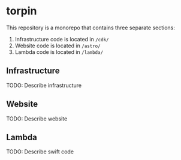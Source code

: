 # torpin

This repository is a monorepo that contains three separate sections:
1. Infrastructure code is located in `/cdk/`
1. Website code is located in `/astro/`
1. Lambda code is located in `/lambda/`

## Infrastructure
TODO: Describe infrastructure

## Website
TODO: Describe website

## Lambda
TODO: Describe swift code